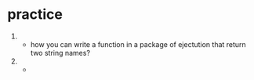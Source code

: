 # practice

1. - how you can write a function in a package of ejectution that return two string names?
2. -

